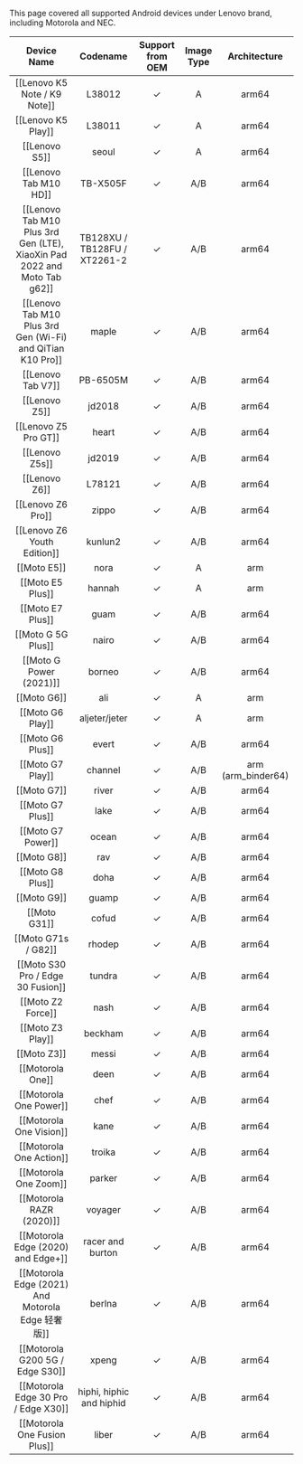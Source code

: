 This page covered all supported Android devices under Lenovo brand, including Motorola and NEC.

|Device Name|Codename|Support from OEM|Image Type|Architecture|
|:-:|:-:|:-:|:-:|:-:|
|[[Lenovo K5 Note / K9 Note]]|L38012|✓|A|arm64|
|[[Lenovo K5 Play]]|L38011|✓|A|arm64|
|[[Lenovo S5]]|seoul|✓|A|arm64|
|[[Lenovo Tab M10 HD]]|TB-X505F|✓|A/B|arm64|
|[[Lenovo Tab M10 Plus 3rd Gen (LTE), XiaoXin Pad 2022 and Moto Tab g62]]|TB128XU / TB128FU / XT2261-2|✓|A/B|arm64|
|[[Lenovo Tab M10 Plus 3rd Gen (Wi-Fi) and QiTian K10 Pro]]|maple|✓|A/B|arm64|
|[[Lenovo Tab V7]]|PB-6505M|✓|A/B|arm64|
|[[Lenovo Z5]]|jd2018|✓|A/B|arm64|
|[[Lenovo Z5 Pro GT]]|heart|✓|A/B|arm64|
|[[Lenovo Z5s]]|jd2019|✓|A/B|arm64|
|[[Lenovo Z6]]|L78121|✓|A/B|arm64|
|[[Lenovo Z6 Pro]]|zippo|✓|A/B|arm64|
|[[Lenovo Z6 Youth Edition]]|kunlun2|✓|A/B|arm64|
|[[Moto E5]]|nora|✓|A|arm|
|[[Moto E5 Plus]]|hannah|✓|A|arm|
|[[Moto E7 Plus]]|guam|✓|A/B|arm64|
|[[Moto G 5G Plus]]|nairo|✓|A/B|arm64|
|[[Moto G Power (2021)]]|borneo|✓|A/B|arm64|
|[[Moto G6]]|ali|✓|A|arm|
|[[Moto G6 Play]]|aljeter/jeter|✓|A|arm|
|[[Moto G6 Plus]]|evert|✓|A/B|arm64|
|[[Moto G7 Play]]|channel|✓|A/B|arm (arm_binder64)|
|[[Moto G7]]|river|✓|A/B|arm64|
|[[Moto G7 Plus]]|lake|✓|A/B|arm64|
|[[Moto G7 Power]]|ocean|✓|A/B|arm64|
|[[Moto G8]]|rav|✓|A/B|arm64|
|[[Moto G8 Plus]]|doha|✓|A/B|arm64|
|[[Moto G9]]|guamp|✓|A/B|arm64|
|[[Moto G31]]|cofud|✓|A/B|arm64|
|[[Moto G71s / G82]]|rhodep|✓|A/B|arm64|
|[[Moto S30 Pro / Edge 30 Fusion]]|tundra|✓|A/B|arm64|
|[[Moto Z2 Force]]|nash|✓|A/B|arm64|
|[[Moto Z3 Play]]|beckham|✓|A/B|arm64|
|[[Moto Z3]]|messi|✓|A/B|arm64|
|[[Motorola One]]|deen|✓|A/B|arm64|
|[[Motorola One Power]]|chef|✓|A/B|arm64|
|[[Motorola One Vision]]|kane|✓|A/B|arm64|
|[[Motorola One Action]]|troika|✓|A/B|arm64|
|[[Motorola One Zoom]]|parker|✓|A/B|arm64|
|[[Motorola RAZR (2020)]]|voyager|✓|A/B|arm64|
|[[Motorola Edge (2020) and Edge+]]|racer and burton|✓|A/B|arm64|
|[[Motorola Edge (2021) And Motorola Edge 轻奢版]]|berlna|✓|A/B|arm64|
|[[Motorola G200 5G / Edge S30]]|xpeng|✓|A/B|arm64|
|[[Motorola Edge 30 Pro / Edge X30]]|hiphi, hiphic and hiphid|✓|A/B|arm64|
|[[Motorola One Fusion Plus]]|liber|✓|A/B|arm64|